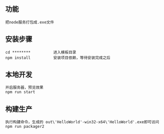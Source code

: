 ## 功能 ##

	把node服务打包成.exe文件

## 安装步骤 ##

	cd ********          进入模板目录
	npm install          安装项目依赖，等待安装完成之后

## 本地开发 ##

	开启服务器，预览效果
	npm run start

## 构建生产 ##

	执行构建命令，生成的 out\'HelloWorld'-win32-x64\'HelloWorld'.exe即可访问
	npm run packager2
